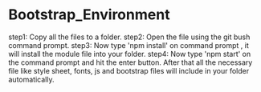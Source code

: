 # Bootstrap_Environment
step1: Copy all the files to a folder.
step2: Open the file using the git bush command prompt.
step3: Now type 'npm install' on command prompt , it will install the module file into your folder.
step4: Now type 'npm start' on the command prompt and hit the enter button.
After that all the necessary file like style sheet, fonts, js and bootstrap files will include in your folder automatically.
